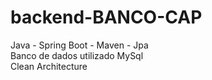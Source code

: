 # backend-BANCO-CAP

Java - Spring Boot - Maven - Jpa \
Banco de dados utilizado MySql \
Clean Architecture
